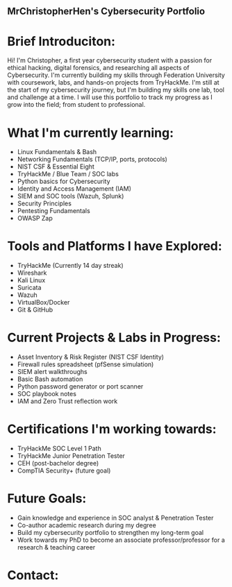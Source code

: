 ## MrChristopherHen's Cybersecurity Portfolio

# Brief Introduciton: 
Hi! I'm Christopher, a first year cybersecurity student with a passion for ethical hacking, digital forensics, and researching all aspects of Cybersecurity. I'm currently building my skills through Federation University with coursework, labs, and hands-on projects from TryHackMe. I'm still at the start of my cybersecurity journey, but I'm building my skills one lab, tool and challenge at a time. I will use this portfolio to track my progress as I grow into the field; from student to professional.

# What I'm currently learning:
- Linux Fundamentals & Bash
- Networking Fundamentals (TCP/IP, ports, protocols)
- NIST CSF & Essential Eight
- TryHackMe / Blue Team / SOC labs
- Python basics for Cybersecurity
- Identity and Access Management (IAM)
- SIEM and SOC tools (Wazuh, Splunk)
- Security Principles
- Pentesting Fundamentals
- OWASP Zap

# Tools and Platforms I have Explored:
- TryHackMe (Currently 14 day streak)
- Wireshark
- Kali Linux
- Suricata
- Wazuh
- VirtualBox/Docker
- Git & GitHub

# Current Projects & Labs in Progress:
- Asset Inventory & Risk Register (NIST CSF Identity)
- Firewall rules spreadsheet (pfSense simulation)
- SIEM alert walkthroughs
- Basic Bash automation
- Python password generator or port scanner
- SOC playbook notes
- IAM and Zero Trust reflection work

# Certifications I'm working towards:
- TryHackMe SOC Level 1 Path
- TryHackMe Junior Penetration Tester
- CEH (post-bachelor degree)
- CompTIA Security+ (future goal)

# Future Goals:
- Gain knowledge and experience in SOC analyst & Penetration Tester
- Co-author academic research during my degree
- Build my cybersecurity portfolio to strengthen my long-term goal
- Work towards my PhD to become an associate professor/professor for a research & teaching career

# Contact:


